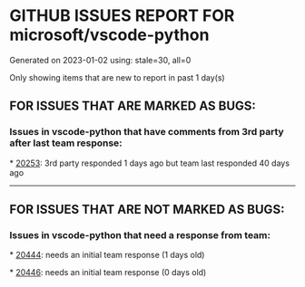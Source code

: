 
# GITHUB ISSUES REPORT FOR microsoft/vscode-python


Generated on 2023-01-02 using: stale=30, all=0


Only showing items that are new to report in past 1 day(s)


## FOR ISSUES THAT ARE MARKED AS BUGS:


### Issues in vscode-python that have comments from 3rd party after last team response:


\* [20253](https://github.com/microsoft/vscode-python/issues/20253 "With Python 3.11.0, PyInt_FromLong not found is spammed in terminal"): 3rd party responded 1 days ago but team last responded 40 days ago

---

## FOR ISSUES THAT ARE NOT MARKED AS BUGS:


### Issues in vscode-python that need a response from team:


\* [20444](https://github.com/microsoft/vscode-python/issues/20444 "python file name case changed won't reflect on &quot;Run&quot;"): needs an initial team response (1 days old)

\* [20446](https://github.com/microsoft/vscode-python/issues/20446 "Install Command Line Developer Tools -pop up keeps appearing"): needs an initial team response (0 days old)
